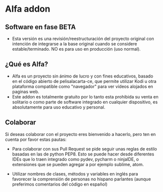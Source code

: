 # Alfa addon

## Software en fase **BETA**
- Esta versión es una revisión/reestructuración del proyecto original con intención de integrarse a la base original cuando se considere estable/terminado. NO es para uso en producción (uso normal).

## ¿Qué es Alfa?
- Alfa es un proyecto sin ánimo de lucro y con fines educativos, basado en el código abierto de pelisalacarta-ce, que permite utilizar Kodi u otra plataforma compatible como "navegador" para ver vídeos alojados en paginas web.
- Este addon es totalmente gratuito por lo tanto esta prohibida su venta en solitario o como parte de software integrado en cualquier dispositivo, es absolutamente para uso educativo y personal.

## Colaborar
Si deseas colaborar con el proyecto eres bienvenido a hacerlo, pero ten en cuenta por favor estas pautas:

- Para colaborar con sus Pull Request se pide seguir unas reglas de estilo basadas en las de python PEP8. Esto se puede hacer desde diferentes IDEs que lo traen integrado como pydev, pycharm o ninjaIDE, o extensiones que se pueden agregar a por ejemplo sublime, atom.

- Utilizar nombres de clases, métodos y variables en inglés para favorecer la comprensión de personas no hispano parlantes (aunque preferimos comentarios del código en español)

